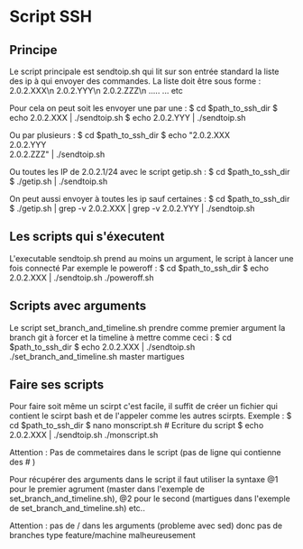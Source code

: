 # Script SSH

## Principe

Le script principale est sendtoip.sh qui lit sur son entrée standard la liste des ip à qui envoyer des commandes. La liste doit être sous forme :
2.0.2.XXX\n
2.0.2.YYY\n
2.0.2.ZZZ\n
.....
...
etc

Pour cela on peut soit les envoyer une par une : 
$ cd $path_to_ssh_dir
$ echo 2.0.2.XXX | ./sendtoip.sh
$ echo 2.0.2.YYY | ./sendtoip.sh

Ou par plusieurs :
$ cd $path_to_ssh_dir
$ echo "2.0.2.XXX\
2.0.2.YYY\
2.0.2.ZZZ" | ./sendtoip.sh

Ou toutes les IP de 2.0.2.1/24 avec le script getip.sh :
$ cd $path_to_ssh_dir
$ ./getip.sh | ./sendtoip.sh

On peut aussi envoyer à toutes les ip sauf certaines :
$ cd $path_to_ssh_dir
$ ./getip.sh | grep -v 2.0.2.XXX | grep -v 2.0.2.YYY | ./sendtoip.sh


## Les scripts qui s'éxecutent 

L'executable sendtoip.sh prend au moins un argument, le script à lancer une fois connecté
Par exemple le poweroff :
$ cd $path_to_ssh_dir
$ echo 2.0.2.XXX | ./sendtoip.sh ./poweroff.sh

## Scripts avec arguments

Le script set_branch_and_timeline.sh prendre comme premier argument la branch git à forcer et la timeline à mettre comme ceci :
$ cd $path_to_ssh_dir
$ echo 2.0.2.XXX | ./sendtoip.sh ./set_branch_and_timeline.sh master martigues

## Faire ses scripts

Pour faire soit même un scirpt c'est facile, il suffit de créer un fichier qui contient le scirpt bash et de l'appeler comme les autres scirpts.
Exemple :
$ cd $path_to_ssh_dir
$ nano monscript.sh
\# Ecriture du script 
$ echo 2.0.2.XXX | ./sendtoip.sh ./monscript.sh

Attention : Pas de commetaires dans le script (pas de ligne qui contienne des \# )

Pour récupérer des arguments dans le script il faut utiliser la syntaxe @1 pour le premier agrument (master dans l'exemple de set_branch_and_timeline.sh), @2 pour le second (martigues dans l'exemple de set_branch_and_timeline.sh) etc..

Attention : pas de / dans les arguments (probleme avec sed) donc pas de branches type feature/machine malheureusement



